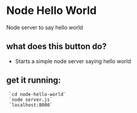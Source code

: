 # Node Hello World
Node server to say hello world

## what does this button do?

 - Starts a simple node server saying hello world

## get it running:

     `cd node-hello-world`
     `node server.js`
     `localhost:8000`
